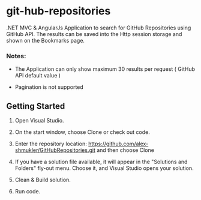 # git-hub-repositories

.NET MVC &amp; AngularJs Application to search for GitHub Repositories using GitHub API.
The results can be saved into the Http session storage and shown on the Bookmarks page.

### Notes:

* The Application can only show maximum 30 results per request ( GitHub API default value )

* Pagination is not supported


## Getting Started

1. Open Visual Studio.

2. On the start window, choose Clone or check out code.

3. Enter the repository location: https://github.com/alex-shmukler/GitHubRepositories.git and then choose Clone
 
4. If you have a solution file available, it will appear in the "Solutions and Folders" fly-out menu. 
   Choose it, and Visual Studio opens your solution.

5. Clean & Build solution.

6. Run code.
